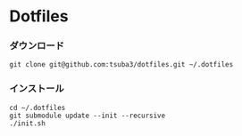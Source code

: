 # Dotfiles

### ダウンロード

```
git clone git@github.com:tsuba3/dotfiles.git ~/.dotfiles
```

### インストール

```
cd ~/.dotfiles
git submodule update --init --recursive
./init.sh
```

